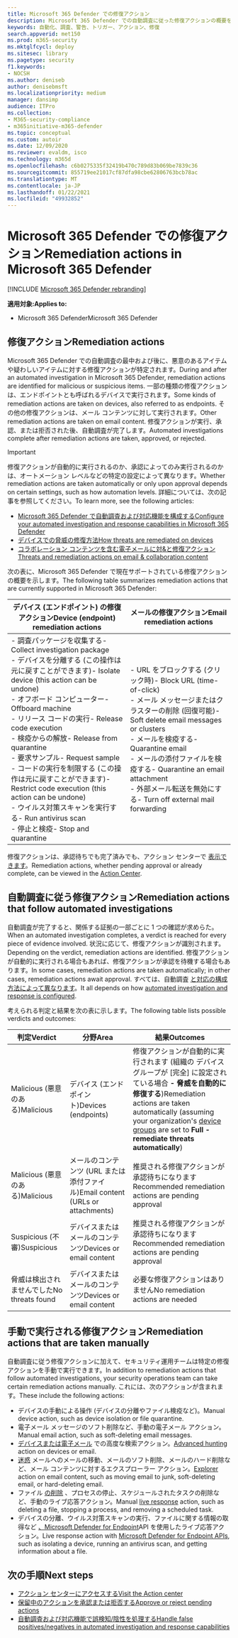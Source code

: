 ```yaml
---
title: Microsoft 365 Defender での修復アクション
description: Microsoft 365 Defender での自動調査に従った修復アクションの概要を取得する
keywords: 自動化、調査、警告、トリガー、アクション、修復
search.appverid: met150
ms.prod: m365-security
ms.mktglfcycl: deploy
ms.sitesec: library
ms.pagetype: security
f1.keywords:
- NOCSH
ms.author: deniseb
author: denisebmsft
ms.localizationpriority: medium
manager: dansimp
audience: ITPro
ms.collection:
- M365-security-compliance
- m365initiative-m365-defender
ms.topic: conceptual
ms.custom: autoir
ms.date: 12/09/2020
ms.reviewer: evaldm, isco
ms.technology: m365d
ms.openlocfilehash: c6b0275335f32419b470c789d83b069be7839c36
ms.sourcegitcommit: 855719ee21017cf87dfa98cbe62806763bcb78ac
ms.translationtype: MT
ms.contentlocale: ja-JP
ms.lasthandoff: 01/22/2021
ms.locfileid: "49932852"
---
```

# <a name="remediation-actions-in-microsoft-365-defender"></a><span data-ttu-id="e2d76-104">Microsoft 365 Defender での修復アクション</span><span class="sxs-lookup"><span data-stu-id="e2d76-104">Remediation actions in Microsoft 365 Defender</span></span>

[!INCLUDE [Microsoft 365 Defender rebranding](../includes/microsoft-defender.md)]


<span data-ttu-id="e2d76-105">**適用対象:**</span><span class="sxs-lookup"><span data-stu-id="e2d76-105">**Applies to:**</span></span>
- <span data-ttu-id="e2d76-106">Microsoft 365 Defender</span><span class="sxs-lookup"><span data-stu-id="e2d76-106">Microsoft 365 Defender</span></span>

## <a name="remediation-actions"></a><span data-ttu-id="e2d76-107">修復アクション</span><span class="sxs-lookup"><span data-stu-id="e2d76-107">Remediation actions</span></span>

<span data-ttu-id="e2d76-108">Microsoft 365 Defender での自動調査の最中および後に、悪意のあるアイテムや疑わしいアイテムに対する修復アクションが特定されます。</span><span class="sxs-lookup"><span data-stu-id="e2d76-108">During and after an automated investigation in Microsoft 365 Defender, remediation actions are identified for malicious or suspicious items.</span></span> <span data-ttu-id="e2d76-109">一部の種類の修復アクションは、エンドポイントとも呼ばれるデバイスで実行されます。</span><span class="sxs-lookup"><span data-stu-id="e2d76-109">Some kinds of remediation actions are taken on devices, also referred to as endpoints.</span></span> <span data-ttu-id="e2d76-110">その他の修復アクションは、メール コンテンツに対して実行されます。</span><span class="sxs-lookup"><span data-stu-id="e2d76-110">Other remediation actions are taken on email content.</span></span> <span data-ttu-id="e2d76-111">修復アクションが実行、承認、または拒否された後、自動調査が完了します。</span><span class="sxs-lookup"><span data-stu-id="e2d76-111">Automated investigations complete after remediation actions are taken, approved, or rejected.</span></span>

> [!IMPORTANT]
> <span data-ttu-id="e2d76-112">修復アクションが自動的に実行されるのか、承認によってのみ実行されるのかは、オートメーション レベルなどの特定の設定によって異なります。</span><span class="sxs-lookup"><span data-stu-id="e2d76-112">Whether remediation actions are taken automatically or only upon approval depends on certain settings, such as how automation levels.</span></span> <span data-ttu-id="e2d76-113">詳細については、次の記事を参照してください。</span><span class="sxs-lookup"><span data-stu-id="e2d76-113">To learn more, see the following articles:</span></span>
> - [<span data-ttu-id="e2d76-114">Microsoft 365 Defender で自動調査および対応機能を構成する</span><span class="sxs-lookup"><span data-stu-id="e2d76-114">Configure your automated investigation and response capabilities in Microsoft 365 Defender</span></span>](mtp-configure-auto-investigation-response.md)
> - [<span data-ttu-id="e2d76-115">デバイスでの脅威の修復方法</span><span class="sxs-lookup"><span data-stu-id="e2d76-115">How threats are remediated on devices</span></span>](https://docs.microsoft.com/windows/security/threat-protection/microsoft-defender-atp/automated-investigations)
> - [<span data-ttu-id="e2d76-116">コラボレーション コンテンツを含む電子メールに対&と修復アクション</span><span class="sxs-lookup"><span data-stu-id="e2d76-116">Threats and remediation actions on email & collaboration content</span></span>](https://docs.microsoft.com/microsoft-365/security/office-365-security/air-remediation-actions#threats-and-remediation-actions)

<span data-ttu-id="e2d76-117">次の表に、Microsoft 365 Defender で現在サポートされている修復アクションの概要を示します。</span><span class="sxs-lookup"><span data-stu-id="e2d76-117">The following table summarizes remediation actions that are currently supported in Microsoft 365 Defender:</span></span> 

|<span data-ttu-id="e2d76-118">デバイス (エンドポイント) の修復アクション</span><span class="sxs-lookup"><span data-stu-id="e2d76-118">Device (endpoint) remediation actions</span></span>  |<span data-ttu-id="e2d76-119">メールの修復アクション</span><span class="sxs-lookup"><span data-stu-id="e2d76-119">Email remediation actions</span></span>  |
|---------|---------|
|<span data-ttu-id="e2d76-120">- 調査パッケージを収集する</span><span class="sxs-lookup"><span data-stu-id="e2d76-120">- Collect investigation package</span></span> <br/><span data-ttu-id="e2d76-121">- デバイスを分離する (この操作は元に戻すことができます)</span><span class="sxs-lookup"><span data-stu-id="e2d76-121">- Isolate device (this action can be undone)</span></span><br/><span data-ttu-id="e2d76-122">- オフボード コンピューター</span><span class="sxs-lookup"><span data-stu-id="e2d76-122">- Offboard machine</span></span> <br/><span data-ttu-id="e2d76-123">- リリース コードの実行</span><span class="sxs-lookup"><span data-stu-id="e2d76-123">- Release code execution</span></span> <br/><span data-ttu-id="e2d76-124">- 検疫からの解放</span><span class="sxs-lookup"><span data-stu-id="e2d76-124">- Release from quarantine</span></span> <br/><span data-ttu-id="e2d76-125">- 要求サンプル</span><span class="sxs-lookup"><span data-stu-id="e2d76-125">- Request sample</span></span> <br/><span data-ttu-id="e2d76-126">- コードの実行を制限する (この操作は元に戻すことができます)</span><span class="sxs-lookup"><span data-stu-id="e2d76-126">- Restrict code execution (this action can be undone)</span></span> <br/><span data-ttu-id="e2d76-127">- ウイルス対策スキャンを実行する</span><span class="sxs-lookup"><span data-stu-id="e2d76-127">- Run antivirus scan</span></span> <br/><span data-ttu-id="e2d76-128">- 停止と検疫</span><span class="sxs-lookup"><span data-stu-id="e2d76-128">- Stop and quarantine</span></span>      |<span data-ttu-id="e2d76-129">- URL をブロックする (クリック時)</span><span class="sxs-lookup"><span data-stu-id="e2d76-129">- Block URL (time-of-click)</span></span><br/><span data-ttu-id="e2d76-130">- メール メッセージまたはクラスターの削除 (回復可能)</span><span class="sxs-lookup"><span data-stu-id="e2d76-130">- Soft delete email messages or clusters</span></span><br/><span data-ttu-id="e2d76-131">- メールを検疫する</span><span class="sxs-lookup"><span data-stu-id="e2d76-131">- Quarantine email</span></span><br/><span data-ttu-id="e2d76-132">- メールの添付ファイルを検疫する</span><span class="sxs-lookup"><span data-stu-id="e2d76-132">- Quarantine an email attachment</span></span><br/><span data-ttu-id="e2d76-133">- 外部メール転送を無効にする</span><span class="sxs-lookup"><span data-stu-id="e2d76-133">- Turn off external mail forwarding</span></span>          |

<span data-ttu-id="e2d76-134">修復アクションは、承認待ちでも完了済みでも、アクション センターで [表示できます](https://docs.microsoft.com/microsoft-365/security/mtp/mtp-action-center)。</span><span class="sxs-lookup"><span data-stu-id="e2d76-134">Remediation actions, whether pending approval or already complete, can be viewed in the [Action Center](https://docs.microsoft.com/microsoft-365/security/mtp/mtp-action-center).</span></span>

## <a name="remediation-actions-that-follow-automated-investigations"></a><span data-ttu-id="e2d76-135">自動調査に従う修復アクション</span><span class="sxs-lookup"><span data-stu-id="e2d76-135">Remediation actions that follow automated investigations</span></span>

<span data-ttu-id="e2d76-136">自動調査が完了すると、関係する証拠の一部ごとに 1 つの確認が求めらた。</span><span class="sxs-lookup"><span data-stu-id="e2d76-136">When an automated investigation completes, a verdict is reached for every piece of evidence involved.</span></span> <span data-ttu-id="e2d76-137">状況に応じて、修復アクションが識別されます。</span><span class="sxs-lookup"><span data-stu-id="e2d76-137">Depending on the verdict, remediation actions are identified.</span></span> <span data-ttu-id="e2d76-138">修復アクションが自動的に実行される場合もあれば、修復アクションが承認を待機する場合もあります。</span><span class="sxs-lookup"><span data-stu-id="e2d76-138">In some cases, remediation actions are taken automatically; in other cases, remediation actions await approval.</span></span> <span data-ttu-id="e2d76-139">すべては、自動調査 [と対応の構成方法によって異なります](mtp-configure-auto-investigation-response.md)。</span><span class="sxs-lookup"><span data-stu-id="e2d76-139">It all depends on how [automated investigation and response is configured](mtp-configure-auto-investigation-response.md).</span></span>

<span data-ttu-id="e2d76-140">考えられる判定と結果を次の表に示します。</span><span class="sxs-lookup"><span data-stu-id="e2d76-140">The following table lists possible verdicts and outcomes:</span></span>

| <span data-ttu-id="e2d76-141">判定</span><span class="sxs-lookup"><span data-stu-id="e2d76-141">Verdict</span></span>    | <span data-ttu-id="e2d76-142">分野</span><span class="sxs-lookup"><span data-stu-id="e2d76-142">Area</span></span>    | <span data-ttu-id="e2d76-143">結果</span><span class="sxs-lookup"><span data-stu-id="e2d76-143">Outcomes</span></span>|
|------|------|------|
| <span data-ttu-id="e2d76-144">Malicious (悪意のある)</span><span class="sxs-lookup"><span data-stu-id="e2d76-144">Malicious</span></span>    | <span data-ttu-id="e2d76-145">デバイス (エンドポイント)</span><span class="sxs-lookup"><span data-stu-id="e2d76-145">Devices (endpoints)</span></span>    | <span data-ttu-id="e2d76-146">修復アクションが自動的に実行されます (組織の [](mtp-configure-auto-investigation-response.md#review-or-change-the-automation-level-for-device-groups)デバイス グループが [完全] に設定されている場合 **- 脅威を自動的に修復する**)</span><span class="sxs-lookup"><span data-stu-id="e2d76-146">Remediation actions are taken automatically (assuming your organization's [device groups](mtp-configure-auto-investigation-response.md#review-or-change-the-automation-level-for-device-groups) are set to **Full - remediate threats automatically**)</span></span>|
| <span data-ttu-id="e2d76-147">Malicious (悪意のある)</span><span class="sxs-lookup"><span data-stu-id="e2d76-147">Malicious</span></span>    | <span data-ttu-id="e2d76-148">メールのコンテンツ (URL または添付ファイル)</span><span class="sxs-lookup"><span data-stu-id="e2d76-148">Email content (URLs or attachments)</span></span> | <span data-ttu-id="e2d76-149">推奨される修復アクションが承認待ちになります</span><span class="sxs-lookup"><span data-stu-id="e2d76-149">Recommended remediation actions are pending approval</span></span>|
| <span data-ttu-id="e2d76-150">Suspicious (不審)</span><span class="sxs-lookup"><span data-stu-id="e2d76-150">Suspicious</span></span>    | <span data-ttu-id="e2d76-151">デバイスまたはメールのコンテンツ</span><span class="sxs-lookup"><span data-stu-id="e2d76-151">Devices or email content</span></span> | <span data-ttu-id="e2d76-152">推奨される修復アクションが承認待ちになります</span><span class="sxs-lookup"><span data-stu-id="e2d76-152">Recommended remediation actions are pending approval</span></span>|
| <span data-ttu-id="e2d76-153">脅威は検出されませんでした</span><span class="sxs-lookup"><span data-stu-id="e2d76-153">No threats found</span></span>    | <span data-ttu-id="e2d76-154">デバイスまたはメールのコンテンツ</span><span class="sxs-lookup"><span data-stu-id="e2d76-154">Devices or email content</span></span>    | <span data-ttu-id="e2d76-155">必要な修復アクションはありません</span><span class="sxs-lookup"><span data-stu-id="e2d76-155">No remediation actions are needed</span></span>|


## <a name="remediation-actions-that-are-taken-manually"></a><span data-ttu-id="e2d76-156">手動で実行される修復アクション</span><span class="sxs-lookup"><span data-stu-id="e2d76-156">Remediation actions that are taken manually</span></span>

<span data-ttu-id="e2d76-157">自動調査に従う修復アクションに加えて、セキュリティ運用チームは特定の修復アクションを手動で実行できます。</span><span class="sxs-lookup"><span data-stu-id="e2d76-157">In addition to remediation actions that follow automated investigations, your security operations team can take certain remediation actions manually.</span></span> <span data-ttu-id="e2d76-158">これには、次のアクションが含まれます。</span><span class="sxs-lookup"><span data-stu-id="e2d76-158">These include the following actions:</span></span>

- <span data-ttu-id="e2d76-159">デバイスの手動による操作 (デバイスの分離やファイル検疫など)。</span><span class="sxs-lookup"><span data-stu-id="e2d76-159">Manual device action, such as device isolation or file quarantine.</span></span>
- <span data-ttu-id="e2d76-160">電子メール メッセージのソフト削除など、手動の電子メール アクション。</span><span class="sxs-lookup"><span data-stu-id="e2d76-160">Manual email action, such as soft-deleting email messages.</span></span> 
- <span data-ttu-id="e2d76-161">[デバイスまたは電子メール](https://docs.microsoft.com/windows/security/threat-protection/microsoft-defender-atp/advanced-hunting-overview) での高度な検索アクション。</span><span class="sxs-lookup"><span data-stu-id="e2d76-161">[Advanced hunting](https://docs.microsoft.com/windows/security/threat-protection/microsoft-defender-atp/advanced-hunting-overview) action on devices or email.</span></span>
- <span data-ttu-id="e2d76-162">[迷惑](https://docs.microsoft.com/microsoft-365/security/office-365-security/threat-explorer) メールへのメールの移動、メールのソフト削除、メールのハード削除など、メール コンテンツに対するエクスプローラー アクション。</span><span class="sxs-lookup"><span data-stu-id="e2d76-162">[Explorer](https://docs.microsoft.com/microsoft-365/security/office-365-security/threat-explorer) action on email content, such as moving email to junk, soft-deleting email, or hard-deleting email.</span></span>
- <span data-ttu-id="e2d76-163">ファイル [の削除](https://docs.microsoft.com/windows/security/threat-protection/microsoft-defender-atp/live-response) 、プロセスの停止、スケジュールされたタスクの削除など、手動のライブ応答アクション。</span><span class="sxs-lookup"><span data-stu-id="e2d76-163">Manual [live response](https://docs.microsoft.com/windows/security/threat-protection/microsoft-defender-atp/live-response) action, such as deleting a file, stopping a process, and removing a scheduled task.</span></span>
- <span data-ttu-id="e2d76-164">デバイスの分離、ウイルス対策スキャンの実行、ファイルに関する情報の取得など [、Microsoft Defender for Endpoint](https://docs.microsoft.com/windows/security/threat-protection/microsoft-defender-atp/management-apis#microsoft-defender-for-endpoint-apis)API を使用したライブ応答アクション。</span><span class="sxs-lookup"><span data-stu-id="e2d76-164">Live response action with [Microsoft Defender for Endpoint APIs](https://docs.microsoft.com/windows/security/threat-protection/microsoft-defender-atp/management-apis#microsoft-defender-for-endpoint-apis), such as isolating a device, running an antivirus scan, and getting information about a file.</span></span> 

## <a name="next-steps"></a><span data-ttu-id="e2d76-165">次の手順</span><span class="sxs-lookup"><span data-stu-id="e2d76-165">Next steps</span></span>

- [<span data-ttu-id="e2d76-166">アクション センターにアクセスする</span><span class="sxs-lookup"><span data-stu-id="e2d76-166">Visit the Action center</span></span>](https://docs.microsoft.com/microsoft-365/security/mtp/mtp-action-center)
- [<span data-ttu-id="e2d76-167">保留中のアクションを承認または拒否する</span><span class="sxs-lookup"><span data-stu-id="e2d76-167">Approve or reject pending actions</span></span>](https://docs.microsoft.com/microsoft-365/security/mtp/mtp-autoir-actions)
- [<span data-ttu-id="e2d76-168">自動調査および対応機能で誤検知/陰性を処理する</span><span class="sxs-lookup"><span data-stu-id="e2d76-168">Handle false positives/negatives in automated investigation and response capabilities</span></span>](mtp-autoir-report-false-positives-negatives.md)
